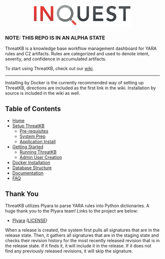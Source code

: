 <p align="center">
  <img src="https://raw.githubusercontent.com/InQuest/ThreatKB/rc/.github/wiki/inquest_logo.svg" />
</p>

### NOTE: THIS REPO IS IN AN ALPHA STATE

ThreatKB is a knowledge base workflow management dashboard for YARA rules and C2 artifacts. Rules are categorized and used to denote intent, severity, and confidence in accumulated artifacts.

To start using ThreatKB, check out our [wiki](https://github.com/InQuest/ThreatKB/wiki).

---

Installing by Docker is the currently recommended way of setting up ThreatKB, directions are included as the first link in the wiki. Installation by source is included in the wiki as well.

## Table of Contents

* [Home](https://github.com/InQuest/ThreatKB/wiki)
* [Setup ThreatKB](https://github.com/InQuest/ThreatKB/wiki/Setup)
  + [Pre-requisites](https://github.com/InQuest/ThreatKB/wiki/Setup#pre-requisites)
  + [System Prep](https://github.com/InQuest/ThreatKB/wiki/Setup#system-prep)
  + [Application Install](https://github.com/InQuest/ThreatKB/wiki/Setup#application-install)
* [Getting Started](https://github.com/InQuest/ThreatKB/wiki/Getting-Started)
  + [Running ThreatKB](https://github.com/InQuest/ThreatKB/wiki/Getting-Started#running-threatkb)
  + [Admin User Creation](https://github.com/InQuest/ThreatKB/wiki/Getting-Started#admin-user-creation)
* [Docker Installation](https://github.com/InQuest/ThreatKB/wiki/Docker)
* [Database Structure](https://github.com/InQuest/ThreatKB/wiki/Database-Structure)
* [Documentation](https://github.com/InQuest/ThreatKB/wiki/Documentation)
* [FAQ](https://github.com/InQuest/ThreatKB/wiki/Frequently-Asked-Questions)

## Thank You
ThreatKB utilizes Plyara to parse YARA rules into Python dictionaries. A huge thank you to the Plyara team! Links to the project are below:

- [Plyara](https://github.com/plyara/plyara) ([LICENSE](https://github.com/plyara/plyara/blob/master/LICENSE))

When a release is created, the system first pulls all signatures that are in the release state. Then, it gathers all signatures that are in the staging state and checks their revision history for the most recently released revision that is in the release state. If it finds it, it will include it in the release. If it does not find any previously released revisions, it will skip the signature.

